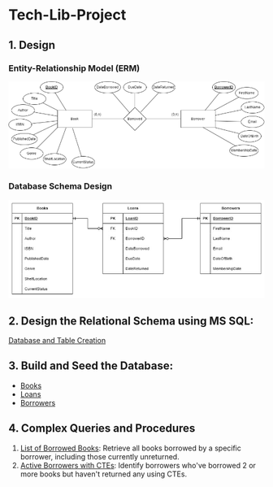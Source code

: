 # Tech-Lib-Project

## 1. Design

### Entity-Relationship Model (ERM)
![image](Entity-Relationship-Model.png)

### Database Schema Design
![image](Database-Schema-Design.jpg)

## 2. Design the Relational Schema using MS SQL:
[Database and Table Creation](Database-Creation-and-Schema.sql)


## 3. Build and Seed the Database:
- [Books](BooksSeed.sql)
- [Loans](LoansSeed.sql)
- [Borrowers](BorrowersSeed.sql)


## 4. Complex Queries and Procedures
1.  [List of Borrowed Books](Queries-and-Procedures/1-ListofBorrowedBooks.sql): Retrieve all books borrowed by a specific borrower, including those currently unreturned.
2.  [Active Borrowers with CTEs](Queries-and-Procedures/2-ActiveBorrowersWithCTE.sql): Identify borrowers who've borrowed 2 or more books but haven't returned any using CTEs.